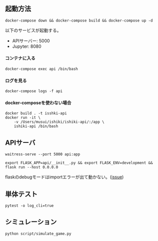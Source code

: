 ## 起動方法

```
docker-compose down && docker-compose build && docker-compose up -d
```

以下のサービスが起動する。
* APIサーバー: 5000
* Jupyter: 8080

#### コンテナに入る

```
docker-compose exec api /bin/bash
```

#### ログを見る
```
docker-compose logs -f api
```


#### docker-composeを使わない場合
```
docker build . -t isshki-api
docker run -it \
    -v /Users/musui/ishiki/ishiki-api/:/app \
    ishiki-api /bin/bash
```


## APIサーバ
```
waitress-serve --port 5000 api:app
```

```
export FLASK_APP=api/__init__.py && export FLASK_ENV=development && flask run --host 0.0.0.0
```
flaskのdebugモードはimportエラーが出て動かない。([issue](https://github.com/tensorflow/tensorflow/issues/34607))

## 単体テスト
```
pytest -o log_cli=true
```

## シミュレーション
```
python script/simulate_game.py
```